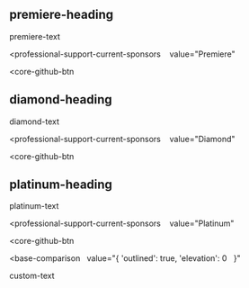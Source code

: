 ## premiere-heading

premiere-text

<professional-support-current-sponsors
   value="Premiere"
></professional-support-current-sponsors>

<core-github-btn
  
></core-github-btn>

## diamond-heading

diamond-text

<professional-support-current-sponsors
   value="Diamond"
></professional-support-current-sponsors>

<core-github-btn
  
></core-github-btn>

## platinum-heading

platinum-text

<professional-support-current-sponsors
   value="Platinum"
></professional-support-current-sponsors>

<core-github-btn
  
></core-github-btn>

<base-comparison
  value="{
  'outlined': true,
  'elevation': 0
  }"
></base-comparison>

custom-text